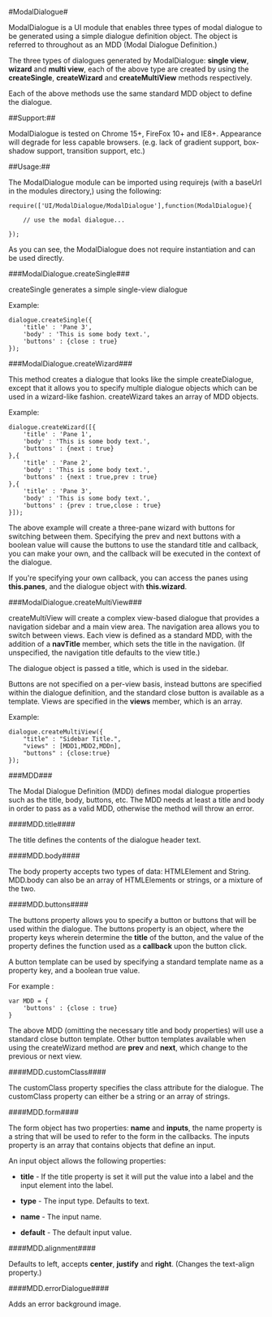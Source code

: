 #ModalDialogue#

ModalDialogue is a UI module that enables three types of modal dialogue to be generated using a
simple dialogue definition object. The object is referred to throughout as an MDD (Modal Dialogue
Definition.)

The three types of dialogues generated by ModalDialogue: __single view__, __wizard__ and __multi view__,
each of the above type are created by using the __createSingle__, __createWizard__ and __createMultiView__
methods respectively.

Each of the above methods use the same standard MDD object to define the dialogue.

##Support:##

ModalDialogue is tested on Chrome 15+, FireFox 10+ and IE8+. Appearance will degrade for
less capable browsers. (e.g. lack of gradient support, box-shadow support, transition support, etc.)

##Usage:##

The ModalDialogue module can be imported using requirejs (with a baseUrl in the modules directory,) using
the following:

	require(['UI/ModalDialogue/ModalDialogue'],function(ModalDialogue){
	
		// use the modal dialogue...
	
	});

As you can see, the ModalDialogue does not require instantiation and can be used directly.

###ModalDialogue.createSingle###

createSingle generates a simple single-view dialogue 

Example:

	dialogue.createSingle({
		'title' : 'Pane 3',
		'body' : 'This is some body text.',
		'buttons' : {close : true}
	});

###ModalDialogue.createWizard###

This method creates a dialogue that looks like the simple createDialogue, except that it allows
you to specify multiple dialogue objects which can be used in a wizard-like fashion. createWizard
takes an array of MDD objects.

Example:

	dialogue.createWizard([{
		'title' : 'Pane 1',
		'body' : 'This is some body text.',
		'buttons' : {next : true}
	},{
		'title' : 'Pane 2',
		'body' : 'This is some body text.',
		'buttons' : {next : true,prev : true}
	},{
		'title' : 'Pane 3',
		'body' : 'This is some body text.',
		'buttons' : {prev : true,close : true}
	}]);

The above example will create a three-pane wizard with buttons for switching between them. Specifying
the prev and next buttons with a boolean value will cause the buttons to use the standard title and callback,
you can make your own, and the callback will be executed in the context of the dialogue.

If you're specifying your own callback, you can access the panes using __this.panes__, and the 
dialogue object with __this.wizard__.

###ModalDialogue.createMultiView###

createMultiView will create a complex view-based dialogue that provides a navigation sidebar and a 
main view area. The navigation area allows you to switch between views. Each view is defined as a standard MDD,
with the addition of a __navTitle__ member, which sets the title in the navigation. (If unspecified, the navigation 
title defaults to the view title.)

The dialogue object is passed a title, which is used in the sidebar.

Buttons are not specified on a per-view basis, instead buttons are specified within the dialogue definition, and 
the standard close button is available as a template. Views are specified in the __views__ member, which is an array.

Example:

	dialogue.createMultiView({
		"title" : "Sidebar Title.",
		"views" : [MDD1,MDD2,MDDn],
		"buttons" : {close:true}
	});

###MDD###

The Modal Dialogue Definition (MDD) defines modal dialogue properties such as the title, body, buttons, etc.
The MDD needs at least a title and body in order to pass as a valid MDD, otherwise the method will throw an error.

####MDD.title####

The title defines the contents of the dialogue header text.

####MDD.body####

The body property accepts two types of data: HTMLElement and String. MDD.body can also be an array of HTMLElements 
or strings, or a mixture of the two.

####MDD.buttons####

The buttons property allows you to specify a button or buttons that will be used within the dialogue. The buttons 
property is an object, where the property keys wherein determine the __title__ of the button, and the value of the 
property defines the function used as a __callback__ upon the button click.

A button template can be used by specifying a standard template name as a property key, and a boolean true value.

For example :

	var MDD = {
		'buttons' : {close : true}
	}

The above MDD (omitting the necessary title and body properties) will use a standard close button template. Other
button templates available when using the createWizard method are __prev__ and __next__, which change to the previous
or next view.

####MDD.customClass####

The customClass property specifies the class attribute for the dialogue. The customClass property can either be a string
or an array of strings.

####MDD.form####

The form object has two properties: __name__ and __inputs__, the name property
is a string that will be used to refer to the form in the callbacks. The inputs
property is an array that contains objects that define an input.

An input object allows the following properties:

- __title__ - If the title property is set it will put the value into a label 
and the input element into the label.

- __type__ - The input type. Defaults to text.

- __name__ - The input name.

- __default__ - The default input value.

####MDD.alignment####

Defaults to left, accepts __center__, __justify__ and __right__. (Changes the text-align property.)

####MDD.errorDialogue####

Adds an error background image.